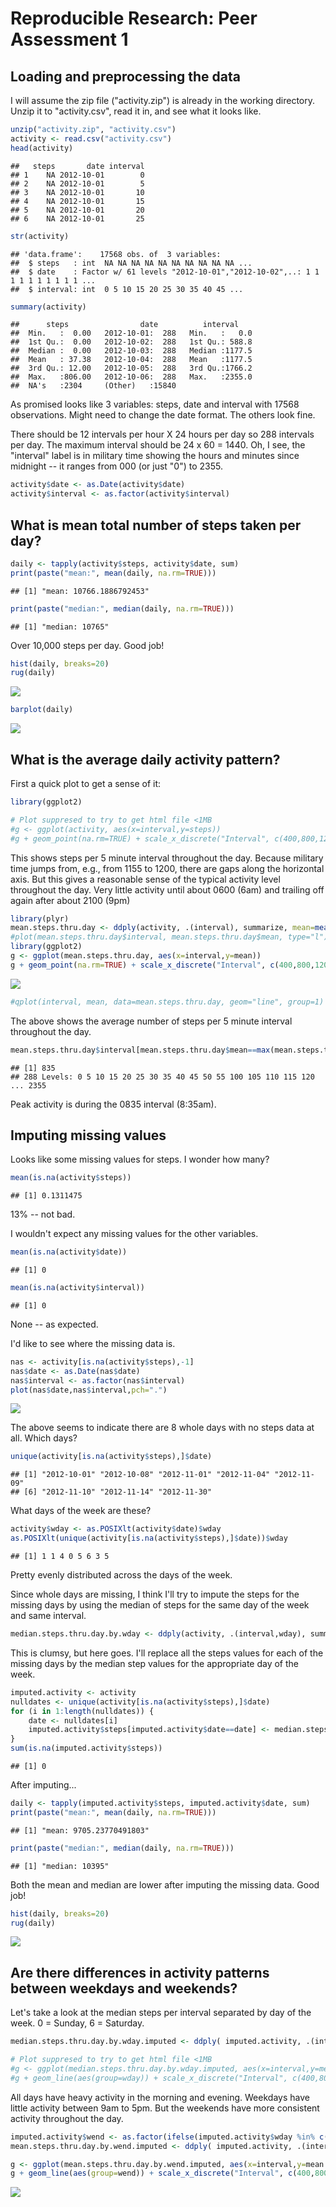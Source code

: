 # Reproducible Research: Peer Assessment 1


## Loading and preprocessing the data
I will assume the zip file ("activity.zip") is already in the working directory.  Unzip it to "activity.csv",   read it in, and see what it looks like.


```r
unzip("activity.zip", "activity.csv")
activity <- read.csv("activity.csv")
head(activity)
```

```
##   steps       date interval
## 1    NA 2012-10-01        0
## 2    NA 2012-10-01        5
## 3    NA 2012-10-01       10
## 4    NA 2012-10-01       15
## 5    NA 2012-10-01       20
## 6    NA 2012-10-01       25
```

```r
str(activity)
```

```
## 'data.frame':	17568 obs. of  3 variables:
##  $ steps   : int  NA NA NA NA NA NA NA NA NA NA ...
##  $ date    : Factor w/ 61 levels "2012-10-01","2012-10-02",..: 1 1 1 1 1 1 1 1 1 1 ...
##  $ interval: int  0 5 10 15 20 25 30 35 40 45 ...
```

```r
summary(activity)
```

```
##      steps                date          interval     
##  Min.   :  0.00   2012-10-01:  288   Min.   :   0.0  
##  1st Qu.:  0.00   2012-10-02:  288   1st Qu.: 588.8  
##  Median :  0.00   2012-10-03:  288   Median :1177.5  
##  Mean   : 37.38   2012-10-04:  288   Mean   :1177.5  
##  3rd Qu.: 12.00   2012-10-05:  288   3rd Qu.:1766.2  
##  Max.   :806.00   2012-10-06:  288   Max.   :2355.0  
##  NA's   :2304     (Other)   :15840
```
As promised looks like 3 variables: steps, date and interval with 17568 observations.
Might need to change the date format.  The others look fine.  

There should be 12 intervals per hour X 24 hours per day so 288 intervals per day.
The maximum interval should be 24 x 60 = 1440.  Oh, I see, the "interval" label is in military time
showing the hours and minutes since midnight -- it ranges from 000 (or just "0") to 2355.

```r
activity$date <- as.Date(activity$date)
activity$interval <- as.factor(activity$interval)
```

## What is mean total number of steps taken per day?


```r
daily <- tapply(activity$steps, activity$date, sum)
print(paste("mean:", mean(daily, na.rm=TRUE)))
```

```
## [1] "mean: 10766.1886792453"
```

```r
print(paste("median:", median(daily, na.rm=TRUE)))
```

```
## [1] "median: 10765"
```

Over 10,000 steps per day.  Good job!

```r
hist(daily, breaks=20)
rug(daily)
```

![](PA1_template_files/figure-html/unnamed-chunk-4-1.png)<!-- -->


```r
barplot(daily)
```

![](PA1_template_files/figure-html/unnamed-chunk-5-1.png)<!-- -->

## What is the average daily activity pattern?

First a quick plot to get a sense of it:

```r
library(ggplot2)

# Plot suppresed to try to get html file <1MB
#g <- ggplot(activity, aes(x=interval,y=steps))
#g + geom_point(na.rm=TRUE) + scale_x_discrete("Interval", c(400,800,1200,1600,2000))
```

This shows steps per 5 minute interval throughout the day.  Because military time jumps from, e.g., from 1155 to 1200, there are gaps along the horizontal axis.  But this gives a reasonable sense of the typical activity level throughout the day.  Very little activity until about 0600 (6am) and trailing off again after about 2100 (9pm)

```r
library(plyr)
mean.steps.thru.day <- ddply(activity, .(interval), summarize, mean=mean(steps, na.rm=TRUE))
#plot(mean.steps.thru.day$interval, mean.steps.thru.day$mean, type="l")
library(ggplot2)
g <- ggplot(mean.steps.thru.day, aes(x=interval,y=mean))
g + geom_point(na.rm=TRUE) + scale_x_discrete("Interval", c(400,800,1200,1600,2000))
```

![](PA1_template_files/figure-html/unnamed-chunk-7-1.png)<!-- -->

```r
#qplot(interval, mean, data=mean.steps.thru.day, geom="line", group=1)
```

The above shows the average number of steps per 5 minute interval throughout the day.  


```r
mean.steps.thru.day$interval[mean.steps.thru.day$mean==max(mean.steps.thru.day$mean)]
```

```
## [1] 835
## 288 Levels: 0 5 10 15 20 25 30 35 40 45 50 55 100 105 110 115 120 ... 2355
```

Peak activity is during the 0835 interval (8:35am).

## Imputing missing values
Looks like some missing values for steps.  I wonder how many?

```r
mean(is.na(activity$steps))
```

```
## [1] 0.1311475
```
13% -- not bad.

I wouldn't expect any missing values for the other variables.

```r
mean(is.na(activity$date))
```

```
## [1] 0
```

```r
mean(is.na(activity$interval))
```

```
## [1] 0
```
None -- as expected.

I'd like to see where the missing data is.

```r
nas <- activity[is.na(activity$steps),-1]
nas$date <- as.Date(nas$date)
nas$interval <- as.factor(nas$interval)
plot(nas$date,nas$interval,pch=".")
```

![](PA1_template_files/figure-html/unnamed-chunk-11-1.png)<!-- -->

The above seems to indicate there are 8 whole days with no steps data at all.  Which days?

```r
unique(activity[is.na(activity$steps),]$date)
```

```
## [1] "2012-10-01" "2012-10-08" "2012-11-01" "2012-11-04" "2012-11-09"
## [6] "2012-11-10" "2012-11-14" "2012-11-30"
```

What days of the week are these?

```r
activity$wday <- as.POSIXlt(activity$date)$wday
as.POSIXlt(unique(activity[is.na(activity$steps),]$date))$wday
```

```
## [1] 1 1 4 0 5 6 3 5
```

Pretty evenly distributed across the days of the week.  

Since whole days are missing,
I think I'll try to impute the steps for the missing days by using the median of steps for
the same day of the week and same interval.

```r
median.steps.thru.day.by.wday <- ddply(activity, .(interval,wday), summarize, median.steps=median(steps, na.rm=TRUE))
```

This is clumsy, but here goes.  I'll replace all the steps values for each of the missing days by the median step values for the appropriate day of the week.

```r
imputed.activity <- activity
nulldates <- unique(activity[is.na(activity$steps),]$date)
for (i in 1:length(nulldates)) {
    date <- nulldates[i]
    imputed.activity$steps[imputed.activity$date==date] <- median.steps.thru.day.by.wday$median.steps[median.steps.thru.day.by.wday$wday==as.POSIXlt(date)$wday]
}
sum(is.na(imputed.activity$steps))
```

```
## [1] 0
```

After imputing...

```r
daily <- tapply(imputed.activity$steps, imputed.activity$date, sum)
print(paste("mean:", mean(daily, na.rm=TRUE)))
```

```
## [1] "mean: 9705.23770491803"
```

```r
print(paste("median:", median(daily, na.rm=TRUE)))
```

```
## [1] "median: 10395"
```

Both the mean and median are lower after imputing the missing data.  Good job!

```r
hist(daily, breaks=20)
rug(daily)
```

![](PA1_template_files/figure-html/unnamed-chunk-17-1.png)<!-- -->

## Are there differences in activity patterns between weekdays and weekends?

Let's take a look at the median steps per interval separated by day of the week.  0 = Sunday, 6 = Saturday.

```r
median.steps.thru.day.by.wday.imputed <- ddply( imputed.activity, .(interval,wday), summarize, median.steps=median(steps, na.rm=TRUE))

# Plot suppresed to try to get html file <1MB
#g <- ggplot(median.steps.thru.day.by.wday.imputed, aes(x=interval,y=median.steps))
#g + geom_line(aes(group=wday)) + scale_x_discrete("Interval", c(400,800,1200,1600,2000)) + facet_grid(wday~.)
```

All days have heavy activity in the morning and evening.  Weekdays have little activity between 9am to 5pm.  But the weekends have more consistent activity throughout the day.


```r
imputed.activity$wend <- as.factor(ifelse(imputed.activity$wday %in% c(0,6), 'weekend', 'weekday'))
mean.steps.thru.day.by.wend.imputed <- ddply( imputed.activity, .(interval,wend), summarize, mean.steps=mean(steps, na.rm=TRUE))

g <- ggplot(mean.steps.thru.day.by.wend.imputed, aes(x=interval,y=mean.steps))
g + geom_line(aes(group=wend)) + scale_x_discrete("Interval", c(400,800,1200,1600,2000)) + facet_grid(wend~.)
```

![](PA1_template_files/figure-html/unnamed-chunk-19-1.png)<!-- -->
